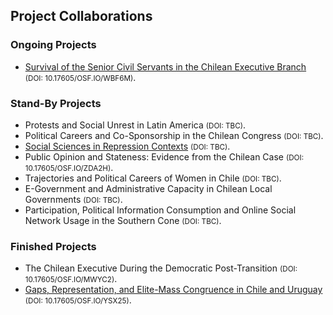 ## Project Collaborations

### Ongoing Projects 
- [Survival of the Senior Civil Servants in the Chilean Executive Branch](survival-civil-servants.md) <small>(DOI: 10.17605/OSF.IO/WBF6M)</small>.

### Stand-By Projects
- Protests and Social Unrest in Latin America <small>(DOI: TBC)</small>.
- Political Careers and Co-Sponsorship in the Chilean Congress <small>(DOI: TBC)</small>.
- [Social Sciences in Repression Contexts](social-sciences-in-repression.md) <small>(DOI: TBC)</small>.
- Public Opinion and Stateness: Evidence from the Chilean Case <small>(DOI: 10.17605/OSF.IO/ZDA2H)</small>.
- Trajectories and Political Careers of Women in Chile <small>(DOI: TBC)</small>.
- E-Government and Administrative Capacity in Chilean Local Governments <small>(DOI: TBC)</small>.
- Participation, Political Information Consumption and Online Social Network Usage in the Southern Cone <small>(DOI: TBC)</small>.

### Finished Projects
- The Chilean Executive During the Democratic Post-Transition <small>(DOI: 10.17605/OSF.IO/MWYC2)</small>.
- [Gaps, Representation, and Elite-Mass Congruence in Chile and Uruguay](elite-mass-congruence.md) <small>(DOI: 10.17605/OSF.IO/YSX25)</small>.
